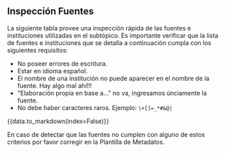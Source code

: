 

## Inspección Fuentes

La siguiente tabla provee una inspección rápida de las fuentes e instituciones utilizadas en el subtópico. 
Es importante verificar que la lista de fuentes e instituciones que se detalla a continuación cumpla con los siguientes requisitos:

* No poseer errores de escritura.
* Estar en idioma español. 
* El nombre de una institución no puede aparecer en el nombre de la fuente. Hay algo mal ahí!!!
* "Elaboración propia en base a..." no va, ingresamos únciamente la fuente. 
* No debe haber caracteres raros. Ejemplo: `\+[]=_*#&@|`

{{data.to_markdown(index=False)}}

En caso de detectar que las fuentes no cumplen con alguno de estos criterios por favor
corregir en la Plantilla de Metadatos. 